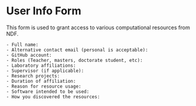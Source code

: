 # User Info Form

This form is used to grant access to various computational resources from NDF.

```
- Full name:
- Alternative contact email (personal is acceptable):
- GitHub account:
- Roles (Teacher, masters, doctorate student, etc):
- Laboratory affiliations:
- Supervisor (if applicable):
- Research projects:
- Duration of affiliation:
- Reason for resource usage:
- Software intended to be used:
- How you discovered the resources:
```
